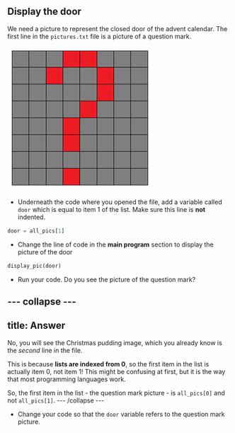 ## Display the door

We need a picture to represent the closed door of the advent calendar. The first line in the `pictures.txt` file is a picture of a question mark.

![Question mark](images/question-mark.png)

+ Underneath the code where you opened the file, add a variable called `door` which is equal to item 1 of the list. Make sure this line is **not** indented.

```python
door = all_pics[1]
```

+ Change the line of code in the **main program** section to display the picture of the door

```python
display_pic(door)
```

+ Run your code. Do you see the picture of the question mark?

--- collapse ---
---
title: Answer
---
No, you will see the Christmas pudding image, which you already know is the _second_ line in the file.

This is because **lists are indexed from 0**, so the first item in the list is actually item 0, not item 1! This might be confusing at first, but it is the way that most programming languages work.

So, the first item in the list - the question mark picture - is `all_pics[0]` and not `all_pics[1]`.
--- /collapse ---

+ Change your code so that the `door` variable refers to the question mark picture.

